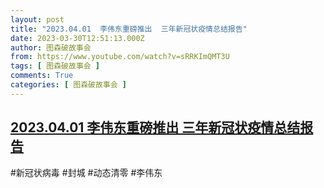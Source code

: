 ```yaml
---
layout: post
title: "2023.04.01  李伟东重磅推出  三年新冠状疫情总结报告"
date: 2023-03-30T12:51:13.000Z
author: 图森破故事会
from: https://www.youtube.com/watch?v=sRRKImQMT3U
tags: [ 图森破故事会 ]
comments: True
categories: [ 图森破故事会 ]
---
```

<!--1680180673000-->
[2023.04.01  李伟东重磅推出  三年新冠状疫情总结报告](https://www.youtube.com/watch?v=sRRKImQMT3U)
------

<div>
#新冠状病毒  #封城 #动态清零  #李伟东
</div>
